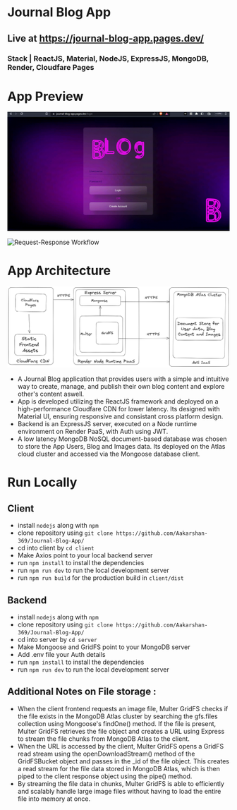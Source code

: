 # Journal Blog App

## Live at https://journal-blog-app.pages.dev/ 
### Stack | ReactJS, Material, NodeJS, ExpressJS, MongoDB, Render, Cloudfare Pages

# App Preview

![The Feed](https://raw.githubusercontent.com/Aakarshan-369/Journal-Blog-App/main/login%20page%20%20gif.gif)

![Request-Response Workflow](https://github.com/Aakarshan-369/Journal-Blog-App/blob/main/Blog%20Page%20gif.gif?raw=true)

# App Architecture

![Request-Response Workflow](https://github.com/Aakarshan-369/Journal-Blog-App/blob/main/Blog%20architecture.png?raw=true)


- A Journal Blog application that provides users with a simple and intuitive way to create, manage, and publish their own blog content
 and explore other's content aswell.
- App is developed utilizing the ReactJS framework and deployed on a high-performance Cloudfare CDN for lower latency. Its designed with Material UI, ensuring responsive and consistant cross platform design.
- Backend is an ExpressJS server, executed on a Node runtime environment on Render PaaS, with Auth using JWT.
- A low latency MongoDB NoSQL document-based database was chosen to store the App Users, Blog and Images data. Its deployed on the Atlas cloud cluster and accessed via the Mongoose database client.

# Run Locally 

## Client

- install `nodejs` along with `npm` 
- clone repository using `git clone https://github.com/Aakarshan-369/Journal-Blog-App/` 
- cd into client by `cd client`
- Make Axios point to your local backend server
- run `npm install` to install the dependencies 
- run `npm run dev` to run the local development server
- run `npm run build` for the production build in `client/dist`

## Backend

- install `nodejs` along with `npm` 
- clone repository using `git clone https://github.com/Aakarshan-369/Journal-Blog-App/`
- cd into server by `cd server`
- Make Mongoose and GridFS point to your MongoDB server
- Add .env file your Auth details
- run `npm install` to install the dependencies 
- run `npm run dev` to run the local development server

## Additional Notes on File storage :
- When the client frontend requests an image file, Multer GridFS checks if the file exists in the MongoDB Atlas cluster by searching the gfs.files collection using Mongoose's findOne() method. If the file is present, Multer GridFS retrieves the file object and creates a URL using Express to stream the file chunks from MongoDB Atlas to the client.
- When the URL is accessed by the client, Multer GridFS opens a GridFS read stream using the openDownloadStream() method of the GridFSBucket object and passes in the _id of the file object. This creates a read stream for the file data stored in MongoDB Atlas, which is then piped to the client response object using the pipe() method.
- By streaming the file data in chunks, Multer GridFS is able to efficiently and scalably handle large image files without having to load the entire file into memory at once.

